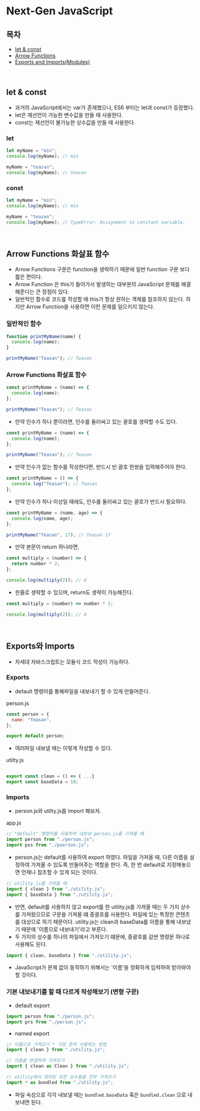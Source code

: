 # Next-Gen JavaScript

## 목차

- [let & const](#let-&-const)
- [Arrow Functions](#Arrow-Functions-화살표_함수)
- [Exports and Imports(Modules)](#Exports와-Imports)

</br>

## let & const

- 과거의 JavaScript에서는 var가 존재했으나, ES6 부터는 let과 const가 등장했다.
- let은 재선언이 가능한 변수값을 만들 때 사용한다.
- const는 재선언이 불가능한 상수값을 만들 때 사용한다.

### let

```js
let myName = "min";
console.log(myName); // min

myName = "teasan";
console.log(myName); // teasan
```

### const

```js
let myName = "min";
console.log(myName); // min

myName = "teasan";
console.log(myName); // TypeError: Assignment to constant variable.
```

</br>

## Arrow Functions 화살표 함수

- Arrow Functions 구문은 function을 생략하기 때문에 일반 function 구문 보다 짧은 편이다.
- Arrow Function 은 this가 들어가서 발생하는 대부분의 JavaScript 문제를 해결해준다는 큰 장점이 있다.
- 일반적인 함수로 코드를 작성할 때 this가 항상 원하는 객체를 참조하지 않는다. 하지만 Arrow Function을 사용하면 이런 문제를 일으키지 않는다.

### 일반적인 함수

```js
function printMyName(name) {
  console.log(name);
}

printMyName("Teasan"); // Teasan
```

### Arrow Functions 화살표 함수

```js
const printMyName = (name) => {
  console.log(name);
};

printMyName("Teasan"); // Teasan
```

- 만약 인수가 하나 뿐이라면, 인수를 둘러싸고 있는 괄호를 생략할 수도 있다.

```js
const printMyName = (name) => {
  console.log(name);
};

printMyName("Teasan"); // Teasan
```

- 만약 인수가 없는 함수를 작성한다면, 반드시 빈 괄호 한쌍을 입력해주어야 한다.

```js
const printMyName = () => {
  console.log("Teasan"); // Teasan
};
```

- 만약 인수가 하나 이상일 때에도, 인수를 둘러싸고 있는 괄호가 반드시 필요하다.

```js
const printMyName = (name, age) => {
  console.log(name, age);
};

printMyName("Teasan", 17); // Teasan 17
```

- 만약 본문이 return 하나라면,

```js
const multiply = (number) => {
  return number * 2;
};

console.log(multiply(2)); // 4
```

- 한줄로 생략할 수 있으며, return도 생략이 가능해진다.

```js
const multiply = (number) => number * 2;

console.log(multiply(2)); // 4
```

</br>

## Exports와 Imports

- 차세대 자바스크립트는 모듈식 코드 작성이 가능하다.

### Exports

- default 명령어를 통해파일을 내보내기 할 수 있게 만들어준다.

person.js

```js
const person = {
  name: "Teasan",
};

export default person;
```

- 여러파일 내보낼 때는 이렇게 작성할 수 있다.

utilty.js

```js

export const clean = () => { ...}
export const baseData = 10;
```

### Imports

- person.js와 utilty.js를 import 해보자.

app.js

```js
// "default" 명령어를 사용하여 내보낸 person.js를 가져올 때
import person from "./person.js";
import pss from "./poerson.js";
```

- person.js는 default를 사용하여 export 하였다. 파일을 가져올 때, 다른 이름을 설정하여 가져올 수 있도록 만들어주는 역할을 한다. 즉, 한 번 default로 지정해놓으면 언제나 참조할 수 있게 되는 것이다.

```js
// utility.js를 가져올 때
import { clean } from "./utility.js";
import { baseData } from "./utility.js";
```

- 반면, default를 사용하지 않고 export를 한 utility.js를 가져올 때는 두 가지 상수를 가져왔으므로 구문을 가져올 떄 중괄호를 사용한다. 파일에 있는 특정한 콘텐츠를 대상으로 하기 때문이다. utility.js는 clean과 baseData를 이름을 통해 내보냈기 때문에 '이름으로 내보내기'라고 부른다.
- 두 가지의 상수를 하나의 파일에서 가져오기 떄문에, 중괄호를 감싼 명령문 하나로 사용해도 된다.

```js
import { clean, baseData } from "./utility.js";
```

- JavaScript가 문제 없이 동작하기 위해서는 '이름'을 정확하게 입력하여 받아와야 할 것이다.

### 기본 내보내기를 할 때 다르게 작성해보기 (변형 구문)

- default export

```js
import person from "./person.js";
import prs from "./person.js";
```

- named export

```js
// 이름으로 가져오기 * 가장 흔히 사용하는 방법
import { clean } from "./utility.js";

// 이름을 변경하여 가져오기
import { clean as Clean } from "./utility.js";

// utility에서 정의된 모든 상수들을 전부 가져오기
import * as bundled from "./utility.js";
```

- 파일 속성으로 각각 내보낼 때는 `bundled.baseData` 혹은 `bundled.clean` 으로 내보내면 된다.
